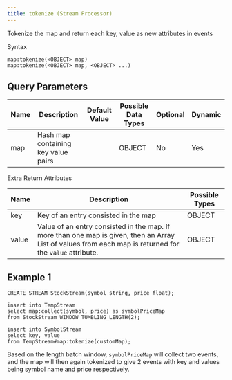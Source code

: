 ```yaml
---
title: tokenize (Stream Processor)
---
```


Tokenize the map and return each key, value as new attributes in events

Syntax

    map:tokenize(<OBJECT> map)
    map:tokenize(<OBJECT> map, <OBJECT> ...)

## Query Parameters

| Name | Description                         | Default Value | Possible Data Types | Optional | Dynamic |
|------|-------------------------------------|---------------|---------------------|----------|---------|
| map  | Hash map containing key value pairs |               | OBJECT              | No       | Yes     |

Extra Return Attributes

| Name  | Description                                                                                                                                              | Possible Types |
|-------|----------------------------------------------------------------------------------------------------------------------------------------------------------|----------------|
| key   | Key of an entry consisted in the map                                                                                                                     | OBJECT         |
| value | Value of an entry consisted in the map. If more than one map is given, then an Array List of values from each map is returned for the `value` attribute. | OBJECT         |

## Example 1

    CREATE STREAM StockStream(symbol string, price float);

    insert into TempStream
    select map:collect(symbol, price) as symbolPriceMap
    from StockStream WINDOW TUMBLING_LENGTH(2);

    insert into SymbolStream
    select key, value
    from TempStream#map:tokenize(customMap);

Based on the length batch window, `symbolPriceMap` will collect two events, and the map will then again tokenized to give 2 events with key and values being symbol name and price respectively.
